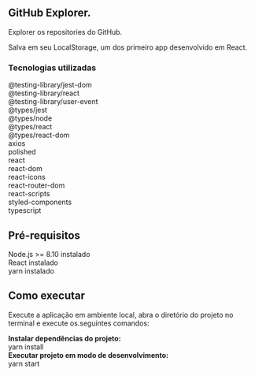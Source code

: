 <h2> <strong> GitHub Explorer. </strong> </h2>
Explorer os repositories do GitHub. </br>

Salva em seu LocalStorage, um dos primeiro app desenvolvido em React. </br>

<h3>Tecnologias utilizadas</h3>
@testing-library/jest-dom </br>
@testing-library/react </br>
@testing-library/user-event </br>
@types/jest </br>
@types/node </br>
@types/react </br>
@types/react-dom </br>
axios </br>
polished </br>
react </br>
react-dom </br>
react-icons </br>
react-router-dom </br>
react-scripts </br>
styled-components </br>
typescript </br>
<h2>Pré-requisitos </h2>
Node.js >= 8.10 instalado </br>
React instalado </br>
yarn instalado </br>
<h2>Como executar </h2>
<p>Execute a aplicação em ambiente local, abra o diretório do projeto no terminal e execute os.seguintes comandos: </p>
<b>Instalar dependências do projeto: </b> </br>
yarn install </br>
<b>Executar projeto em modo de desenvolvimento:</b> </br>
yarn start
